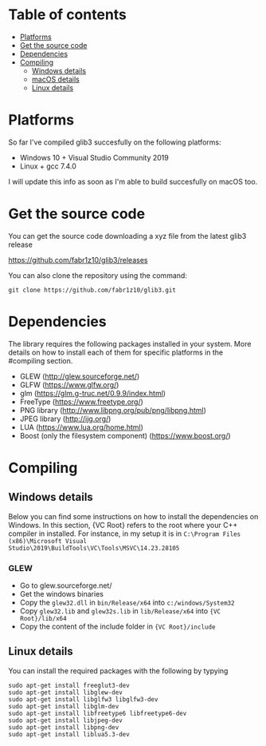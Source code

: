 # Table of contents

* [Platforms](#platforms)
* [Get the source code](#get-the-source-code)
* [Dependencies](#dependencies)
* [Compiling](#compiling)
  * [Windows details](#windows-details)
  * [macOS details](#macos-details)
  * [Linux details](#linux-details)

# Platforms

So far I've compiled glib3 succesfully on the following platforms:

* Windows 10 + Visual Studio Community 2019
* Linux + gcc 7.4.0

I will update this info as soon as I'm able to build succesfully on macOS too.

# Get the source code

You can get the source code downloading a xyz file from the latest
glib3 release

https://github.com/fabr1z10/glib3/releases

You can also clone the repository using the command:

    git clone https://github.com/fabr1z10/glib3.git

# Dependencies

The library requires the following packages installed in your system. More details on how to install each of them for specific platforms in the #compiling section.

* GLEW (http://glew.sourceforge.net/)
* GLFW (https://www.glfw.org/)
* glm (https://glm.g-truc.net/0.9.9/index.html)
* FreeType (https://www.freetype.org/)
* PNG library (http://www.libpng.org/pub/png/libpng.html)
* JPEG library (http://ijg.org/)
* LUA (https://www.lua.org/home.html)
* Boost (only the filesystem component) (https://www.boost.org/)

# Compiling

## Windows details

Below you can find some instructions on how to install the dependencies on Windows. In this section, {VC Root} refers to the root where your C++ compiler in installed. For instance, in my setup it is in `C:\Program Files (x86)\Microsoft Visual Studio\2019\BuildTools\VC\Tools\MSVC\14.23.28105`

### GLEW
* Go to glew.sourceforge.net/ 
* Get the windows binaries
* Copy the `glew32.dll` in `bin/Release/x64` into `c:/windows/System32` 
* Copy `glew32.lib` and `glew32s.lib` in `lib/Release/x64` into `{VC Root}/lib/x64`
* Copy the content of the include folder in `{VC Root}/include`

## Linux details

You can install the required packages with the following by typying

    sudo apt-get install freeglut3-dev
    sudo apt-get install libglew-dev
    sudo apt-get install libglfw3 libglfw3-dev
    sudo apt-get install libglm-dev
    sudo apt-get install libfreetype6 libfreetype6-dev
    sudo apt-get install libjpeg-dev
    sudo apt-get install libpng-dev
    sudo apt-get install liblua5.3-dev
